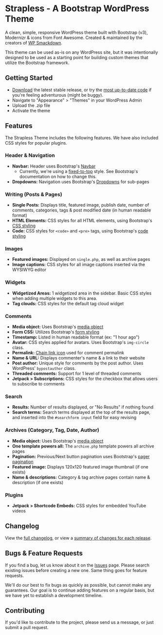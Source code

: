 Strapless - A Bootstrap WordPress Theme
=========

A clean, simple, responsive WordPress theme built with Bootstrap (v3), Modernizr &amp; icons from Font Awesome. Created &amp; maintained by the creators of [WP Smackdown](http://wpsmackdown.com/).

This theme can be used as-is on any WordPress site, but it was intentionally designed to be used as a starting point for building custom themes that utilize the Bootstrap framework.

## Getting Started

* [Download](https://github.com/escapecreative/strapless/releases) the latest stable release, or try the [most up-to-date code](https://github.com/escapecreative/strapless/archive/master.zip) if you're feeling adventurous (might be buggy).
* Navigate to "Appearance" > "Themes" in your WordPress Admin
* Upload the .zip file
* Activate the theme

## Features

The Strapless Theme includes the following features. We have also included CSS styles for popular plugins.

### Header & Navigation
* **Navbar:** Header uses Bootstrap's [Navbar](http://getbootstrap.com/components/#navbar)
	* Currently, we're using a [fixed-to-top](http://getbootstrap.com/components/#navbar-fixed-top) style. See Bootstrap's documentation on how to change this.
* **Dropdowns:** Navigation uses Bootstrap's [Dropdowns](http://getbootstrap.com/components/#dropdowns) for sub-pages

### Writing (Posts & Pages)
* **Single Posts:** Displays title, featured image, publish date, number of comments, categories, tags & post modified date (in human readable format)
* **HTML Elements:** CSS styles for all HTML elements, using Bootstrap's [CSS styling](http://getbootstrap.com/css/)
* **Code:** CSS styles for `<code>` and `<pre>` tags, using Bootstrap's [code styling](http://getbootstrap.com/css/#code)

### Images
* **Featured images:** Displayed on `single.php`, as well as archive pages
* **Image captions:** CSS styles for all image captions inserted via the WYSIWYG editor

### Widgets
* **Widgetized Areas:** 1 widgetized area in the sidebar. Basic CSS styles when adding multiple widgets to this area.
* **Tag clouds:** CSS styles for the default tag cloud widget

### Comments
* **Media object:** Uses Bootstrap's [media object](http://getbootstrap.com/components/#media)
* **Form CSS:** Utilizes Bootstrap's [form styling](http://getbootstrap.com/css/#forms)
* **Timestamp:** Listed in human readable format (ex: "1 hour ago")
* **Avatar:** CSS styles applied for avatars. Uses Bootstrap's `img-circle` class.
* **Permalink:** [Chain link icon](http://fortawesome.github.io/Font-Awesome/icon/link/) used for comment permalink
* **Name & URL:** Displays commenter's name & a link to their website
* **Post author:** Unique style for comments by the post author. Uses WordPress' `bypostauthor` class.
* **Threaded comments:** Support for 1 level of threaded comments
* **Jetpack > Subscriptions:** CSS styles for the checkbox that allows users to subscribe to comments

### Search
* **Results:** Number of results displayed, or "No Results" if nothing found
* **Search terms:** Search terms displayed at the top of the results page, and inserted into the `#searchform input` field for easy revising

### Archives (Category, Tag, Date, Author)
* **Media object:** Uses Bootstrap's [media object](http://getbootstrap.com/components/#media)
* **One template powers all:** The `archive.php` template powers all archive pages
* **Pagination:** Previous/Next button pagination uses Bootstrap's [pager pagination](http://getbootstrap.com/components/#pagination-pager)
* **Featured image:** Displays 120x120 featured image thumbnail (if one exists)
* **Name & descriptions:** Category & tag archive pages contain name & description (if one exists)

### Plugins
* **Jetpack > Shortcode Embeds:** CSS styles for embedded YouTube videos

## Changelog

View the [full changelog](https://github.com/escapecreative/strapless/commits/master), or view a [summary of changes for each release](https://github.com/escapecreative/strapless/releases).

## Bugs & Feature Requests

If you find a bug, let us know about it on the [Issues](https://github.com/escapecreative/strapless/issues) page. Please search existing issues before creating a new one. Same thing goes for feature requests.

We'll do our best to fix bugs as quickly as possible, but cannot make any guarantees. Our goal is to continue adding features on a regular basis, but we have yet to establish a development timeline.

## Contributing

If you'd like to contribute to the project, please send us a message, or just submit a pull request.
